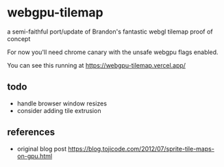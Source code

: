 # webgpu-tilemap
a semi-faithful port/update of Brandon's fantastic webgl tilemap proof of concept


For now you'll need chrome canary with the unsafe webgpu flags enabled. 

You can see this running at https://webgpu-tilemap.vercel.app/


## todo
* handle browser window resizes
* consider adding tile extrusion


## references

* original blog post https://blog.tojicode.com/2012/07/sprite-tile-maps-on-gpu.html

